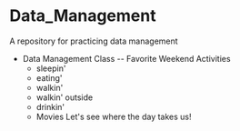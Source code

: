 # Data_Management
A repository for practicing data management

- Data Management Class
-- Favorite Weekend Activities
  * sleepin'
  * eating'
  * walkin'
  *  walkin' outside
  *   drinkin'
  *   Movies
Let's see where the day takes us!
